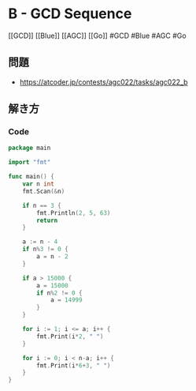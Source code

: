# B - GCD Sequence
[[GCD]] [[Blue]] [[AGC]] [[Go]]
#GCD #Blue #AGC #Go 

## 問題
- https://atcoder.jp/contests/agc022/tasks/agc022_b

## 解き方
### Code
```go
package main

import "fmt"

func main() {
	var n int
	fmt.Scan(&n)

	if n == 3 {
		fmt.Println(2, 5, 63)
		return
	}

	a := n - 4
	if n%3 != 0 {
		a = n - 2
	}

	if a > 15000 {
		a = 15000
		if n%2 != 0 {
			a = 14999
		}
	}

	for i := 1; i <= a; i++ {
		fmt.Print(i*2, " ")
	}

	for i := 0; i < n-a; i++ {
		fmt.Print(i*6+3, " ")
	}
}
```